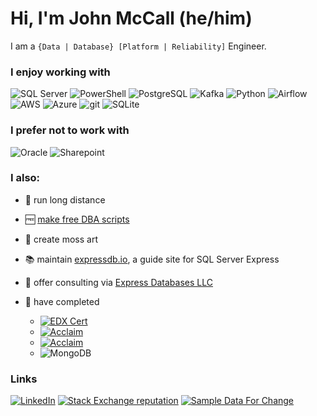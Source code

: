 # Hi, I'm John McCall (he/him)

I am a `{Data | Database} [Platform | Reliability]` Engineer.

### I enjoy working with

![SQL Server](https://img.shields.io/badge/Microsoft%20SQL%20Server-CC2927.svg?style=for-the-badge&logo=Microsoft-SQL-Server&logoColor=white) 
![PowerShell](https://img.shields.io/badge/PowerShell-5391FE.svg?style=for-the-badge&logo=PowerShell&logoColor=white)
![PostgreSQL](https://img.shields.io/badge/PostgreSQL-336791.svg?style=for-the-badge&logo=PostgreSQL&logoColor=white)
![Kafka](https://img.shields.io/badge/Apache%20Kafka-231F20.svg?style=for-the-badge&logo=Apache-Kafka&logoColor=white)
![Python](https://img.shields.io/badge/Python-3776AB.svg?style=for-the-badge&logo=Python&logoColor=white)
![Airflow](https://img.shields.io/badge/Apache%20Airflow-017CEE.svg?style=for-the-badge&logo=Apache-Airflow&logoColor=white)
![AWS](https://img.shields.io/badge/Amazon%20AWS-232F3E.svg?style=for-the-badge&logo=Amazon-AWS&logoColor=white)
![Azure](https://img.shields.io/badge/Microsoft%20Azure-0089D6.svg?style=for-the-badge&logo=Microsoft-Azure&logoColor=white)
![git](https://img.shields.io/badge/Git-F05032.svg?style=for-the-badge&logo=Git&logoColor=white)
![SQLite](https://img.shields.io/badge/SQLite-003B57.svg?style=for-the-badge&logo=SQLite&logoColor=white)

### I prefer not to work with

![Oracle](https://img.shields.io/badge/Oracle-F80000.svg?style=for-the-badge&logo=Oracle&logoColor=white)
![Sharepoint](https://img.shields.io/badge/Microsoft%20SharePoint-0078D4.svg?style=for-the-badge&logo=Microsoft-SharePoint&logoColor=white)

### I also:

* :runner: run long distance 
* :free: [make free DBA scripts](https://github.com/LowlyDBA/dba-multitool) 
* :deciduous_tree: create moss art 
* 📚 maintain [expressdb.io][expdb], a guide site for SQL Server Express 
* 👔 offer consulting via [Express Databases LLC](https://expressdb.io/about.html)
* 🏅 have completed

  * [![EDX Cert](https://img.shields.io/badge/edX-Micromasters%20in%20Analytics-02262B.svg?style=flat&logo=edX&logoColor=black)][edx]
  * [![Acclaim](https://img.shields.io/badge/Acclaim-Microsoft%2070--461-26689A.svg?style=flat&logo=Acclaim&logoColor=blue)][461]
  * [![Acclaim](https://img.shields.io/badge/Acclaim-Microsoft%2070--462-26689A.svg?style=flat&logo=Acclaim&logoColor=blue)][462]
  * ![MongoDB](https://img.shields.io/badge/MongoDB-M102-47A248.svg?style=flat&logo=MongoDB&logoColor=green)

### Links

[![LinkedIn](https://img.shields.io/badge/LinkedIn--_.svg?style=social&logo=linkedin)][linkedin]
[![Stack Exchange reputation](https://img.shields.io/badge/DBA%20StackExchange-10k+-x?logo=stackexchange&style=social)][dba.se]
[![Sample Data For Change](https://img.shields.io/badge/Sample%20Data%20For%20Change%20%E2%9D%A4--red?style=social)][sdfc]

[sdfc]: https://sampledataforchange.github.io/
[dba.se]: https://dba.stackexchange.com/users/45616/lowlydba/
[linkedin]: https://www.linkedin.com/in/johnhmccall/
[se.dev]: https://stackoverflow.com/users/story/4406684
[expdb]: https://expressdb.io 
[edx]: https://credentials.edx.org/credentials/ebb1a4697f8e4bbe8a80d17829196d36/
[461]: https://www.youracclaim.com/badges/5fb96d4a-f081-4c23-af12-c328dc697b2b/public_url
[462]: https://www.youracclaim.com/badges/9a8246d5-8ee5-4f74-97d0-6d6fe9574c60/public_url
